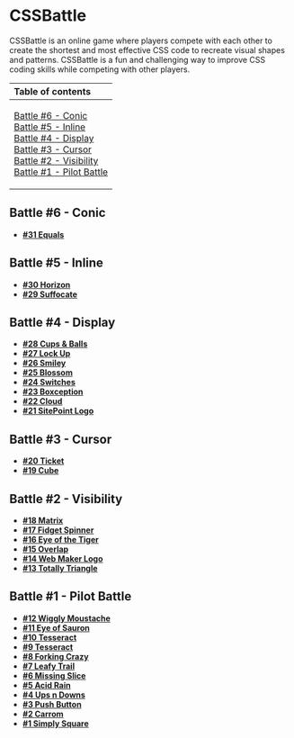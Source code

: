 # CSSBattle

CSSBattle is an online game where players compete with each other to create the shortest and most effective CSS code to recreate visual shapes and patterns. CSSBattle is a fun and challenging way to improve CSS coding skills while competing with other players.

<table>
  <thead>
    <tr>
      <th align="left">Table of contents</th>
    </tr>
  </thead>
  <tbody>
    <tr>
      <td>
        <p>
          <a href="#battle-6---conic">Battle #6 - Conic</a><br />
          <a href="#battle-5---inline">Battle #5 - Inline</a><br />
          <a href="#battle-4---display">Battle #4 - Display</a><br />
          <a href="#battle-3---cursor">Battle #3 - Cursor</a><br />
          <a href="#battle-2---visibility">Battle #2 - Visibility</a><br />
          <a href="#battle-1---pilot-battle">Battle #1 - Pilot Battle</a>
        </p>
      </td>
    </tr>
  </tbody>
</table>

## Battle #6 - Conic

- **[#31 Equals](./battle-006-conic/031-equals.md)**

## Battle #5 - Inline

- **[#30 Horizon](./battle-005-inline/030-horizon.md)**
- **[#29 Suffocate](./battle-005-inline/029-suffocate.md)**

## Battle #4 - Display

- **[#28 Cups & Balls](./battle-004-display/028-cups-balls.md)**
- **[#27 Lock Up](./battle-004-display/027-lock-up.md)**
- **[#26 Smiley](./battle-004-display/026-smiley.md)**
- **[#25 Blossom](./battle-004-display/025-blossom.md)**
- **[#24 Switches](./battle-004-display/024-switches.md)**
- **[#23 Boxception](./battle-004-display/023-boxception.md)**
- **[#22 Cloud](./battle-004-display/022-cloud.md)**
- **[#21 SitePoint Logo](./battle-004-display/021-site-point-logo.md)**

## Battle #3 - Cursor

- **[#20 Ticket](./battle-003-cursor/020-ticket.md)**
- **[#19 Cube](./battle-003-cursor/019-cube.md)**

## Battle #2 - Visibility

- **[#18 Matrix](./battle-002-visibility/018-matrix.md)**
- **[#17 Fidget Spinner](./battle-002-visibility/017-fidget-spinner.md)**
- **[#16 Eye of the Tiger](./battle-002-visibility/016-eye-of-the-tiger.md)**
- **[#15 Overlap](./battle-002-visibility/015-overlap.md)**
- **[#14 Web Maker Logo](./battle-002-visibility/014-web-maker-logo.md)**
- **[#13 Totally Triangle](./battle-002-visibility/013-totally-triangle.md)**

## Battle #1 - Pilot Battle

- **[#12 Wiggly Moustache](./battle-001-pilot-battle/012-wiggly-moustache.md)**
- **[#11 Eye of Sauron](./battle-001-pilot-battle/011-eye-of-sauron.md)**
- **[#10 Tesseract](./battle-001-pilot-battle/010-cloaked-spirits.md)**
- **[#9 Tesseract](./battle-001-pilot-battle/009-tesseract.md)**
- **[#8 Forking Crazy](./battle-001-pilot-battle/008-forking-crazy.md)**
- **[#7 Leafy Trail](./battle-001-pilot-battle/007-leafy-trail.md)**
- **[#6 Missing Slice](./battle-001-pilot-battle/006-missing-slice.md)**
- **[#5 Acid Rain](./battle-001-pilot-battle/005-acid-rain.md)**
- **[#4 Ups n Downs](./battle-001-pilot-battle/004-ups-n-downs.md)**
- **[#3 Push Button](./battle-001-pilot-battle/003-push-button.md)**
- **[#2 Carrom](./battle-001-pilot-battle/002-carrom.md)**
- **[#1 Simply Square](./battle-001-pilot-battle/001-simply-square.md)**
